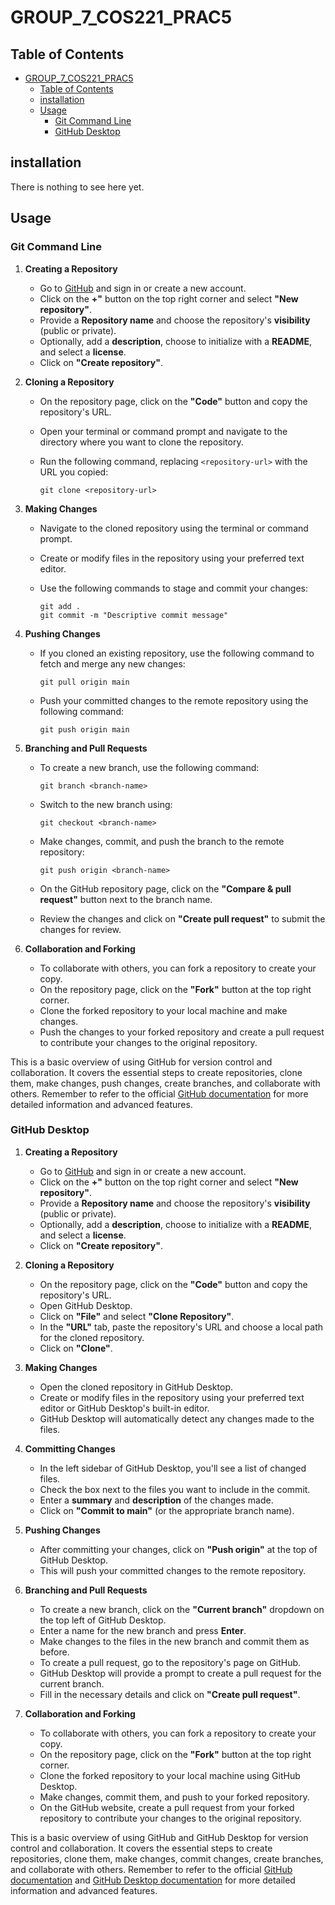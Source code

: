 # GROUP_7_COS221_PRAC5

## Table of Contents
- [GROUP\_7\_COS221\_PRAC5](#group_7_cos221_prac5)
  - [Table of Contents](#table-of-contents)
  - [installation](#installation)
  - [Usage](#usage)
    - [Git Command Line](#git-command-line)
    - [GitHub Desktop](#github-desktop)

## installation

There is nothing to see here yet.

## Usage

### Git Command Line

1. **Creating a Repository**

   - Go to [GitHub](https://github.com/) and sign in or create a new account.
   - Click on the **+"** button on the top right corner and select **"New repository"**.
   - Provide a **Repository name** and choose the repository's **visibility** (public or private).
   - Optionally, add a **description**, choose to initialize with a **README**, and select a **license**.
   - Click on **"Create repository"**.

2. **Cloning a Repository**

   - On the repository page, click on the **"Code"** button and copy the repository's URL.
   - Open your terminal or command prompt and navigate to the directory where you want to clone the repository.
   - Run the following command, replacing `<repository-url>` with the URL you copied:

     ```
     git clone <repository-url>
     ```

3. **Making Changes**

   - Navigate to the cloned repository using the terminal or command prompt.
   - Create or modify files in the repository using your preferred text editor.
   - Use the following commands to stage and commit your changes:

     ```
     git add .
     git commit -m "Descriptive commit message"
     ```

4. **Pushing Changes**

   - If you cloned an existing repository, use the following command to fetch and merge any new changes:

     ```
     git pull origin main
     ```

   - Push your committed changes to the remote repository using the following command:

     ```
     git push origin main
     ```

5. **Branching and Pull Requests**

   - To create a new branch, use the following command:

     ```
     git branch <branch-name>
     ```

   - Switch to the new branch using:

     ```
     git checkout <branch-name>
     ```

   - Make changes, commit, and push the branch to the remote repository:

     ```
     git push origin <branch-name>
     ```

   - On the GitHub repository page, click on the **"Compare & pull request"** button next to the branch name.
   - Review the changes and click on **"Create pull request"** to submit the changes for review.

6. **Collaboration and Forking**

   - To collaborate with others, you can fork a repository to create your copy.
   - On the repository page, click on the **"Fork"** button at the top right corner.
   - Clone the forked repository to your local machine and make changes.
   - Push the changes to your forked repository and create a pull request to contribute your changes to the original repository.

This is a basic overview of using GitHub for version control and collaboration. It covers the essential steps to create repositories, clone them, make changes, push changes, create branches, and collaborate with others. Remember to refer to the official [GitHub documentation](https://docs.github.com/) for more detailed information and advanced features.

### GitHub Desktop

1. **Creating a Repository**

   - Go to [GitHub](https://github.com/) and sign in or create a new account.
   - Click on the **+"** button on the top right corner and select **"New repository"**.
   - Provide a **Repository name** and choose the repository's **visibility** (public or private).
   - Optionally, add a **description**, choose to initialize with a **README**, and select a **license**.
   - Click on **"Create repository"**.

2. **Cloning a Repository**

   - On the repository page, click on the **"Code"** button and copy the repository's URL.
   - Open GitHub Desktop.
   - Click on **"File"** and select **"Clone Repository"**.
   - In the **"URL"** tab, paste the repository's URL and choose a local path for the cloned repository.
   - Click on **"Clone"**.

3. **Making Changes**

   - Open the cloned repository in GitHub Desktop.
   - Create or modify files in the repository using your preferred text editor or GitHub Desktop's built-in editor.
   - GitHub Desktop will automatically detect any changes made to the files.

4. **Committing Changes**

   - In the left sidebar of GitHub Desktop, you'll see a list of changed files.
   - Check the box next to the files you want to include in the commit.
   - Enter a **summary** and **description** of the changes made.
   - Click on **"Commit to main"** (or the appropriate branch name).

5. **Pushing Changes**

   - After committing your changes, click on **"Push origin"** at the top of GitHub Desktop.
   - This will push your committed changes to the remote repository.

6. **Branching and Pull Requests**

   - To create a new branch, click on the **"Current branch"** dropdown on the top left of GitHub Desktop.
   - Enter a name for the new branch and press **Enter**.
   - Make changes to the files in the new branch and commit them as before.
   - To create a pull request, go to the repository's page on GitHub.
   - GitHub Desktop will provide a prompt to create a pull request for the current branch.
   - Fill in the necessary details and click on **"Create pull request"**.

7. **Collaboration and Forking**

   - To collaborate with others, you can fork a repository to create your copy.
   - On the repository page, click on the **"Fork"** button at the top right corner.
   - Clone the forked repository to your local machine using GitHub Desktop.
   - Make changes, commit them, and push to your forked repository.
   - On the GitHub website, create a pull request from your forked repository to contribute your changes to the original repository.

This is a basic overview of using GitHub and GitHub Desktop for version control and collaboration. It covers the essential steps to create repositories, clone them, make changes, commit changes, create branches, and collaborate with others. Remember to refer to the official [GitHub documentation](https://docs.github.com/) and [GitHub Desktop documentation](https://docs.github.com/en/desktop) for more detailed information and advanced features.

